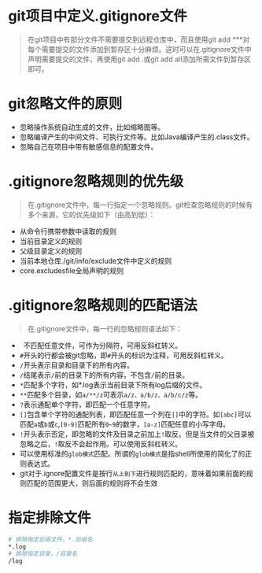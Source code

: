 # git项目中定义.gitignore文件
> 在git项目中有部分文件不需要提交到远程仓库中，而且使用git add ***对每个需要提交的文件添加到暂存区十分麻烦。这时可以在.gitignore文件中声明需要提交的文件，再使用git add .或git add all添加所需文件到暂存区即可。
# git忽略文件的原则
* 忽略操作系统自动生成的文件，比如缩略图等。
* 忽略编译产生的中间文件、可执行文件等。比如Java编译产生的.class文件。
* 忽略自己在项目中带有敏感信息的配置文件。
# .gitignore忽略规则的优先级
> 在.gitignore文件中，每一行指定一个忽略规则。git检查忽略规则的时候有多个来源，它的优先级如下（由高到低）：
* 从命令行携带参数中读取的规则
* 当前目录定义的规则
* 父级目录定义的规则
* 当前本地仓库./git/info/exclude文件中定义的规则
* core.excludesfile全局声明的规则
# .gitignore忽略规则的匹配语法
> 在.gitignore文件中，每一行的忽略规则语法如下：
* ` `不匹配任意文件，可作为分隔符，可用反斜杠转义。
* `#`开头的行都会被git忽略，即`#`开头的标识为注释，可用反斜杠转义。
* `/`开头表示目录和目录下的所有内容。
* `/`结尾表示`/`前的目录下的所有内容，不包含`/`前的目录。
* `*`匹配多个字符，如*.log表示当前目录下所有log后缀的文件。
* `**`匹配多个目录，如`a/**/z`可表示`a/z、a/b/z、a/b/c/z`等。
* `?`表示通配单个字符，即匹配一个任意字符。
* `[]`包含单个字符的通配列表，即匹配任意一个列在`[]`中的字符。如`[abc]`可以匹配`a`或`b`或`c`,`[0-9]`匹配所有`0~9`的数字，`[a-z]`匹配任意的小写字母。
* `!`开头表示否定，即忽略的文件及目录之前加上`!`取反。但是当文件的父目录被忽略之后，`!`取反不会起作用。可以使用反斜杠转义。
* 可以使用标准的`glob模式`匹配。所谓的`glob模式`是指shell所使用的简化了的正则表达式。
* git对于.ignore配置文件是按行`从上到下`进行规则匹配的，意味着如果前面的规则匹配的范围更大，则后面的规则将不会生效
# 指定排除文件
```sh
# 排除指定后缀文件，*.后缀名
*.log
# 排除指定目录，/目录名
/log
```
